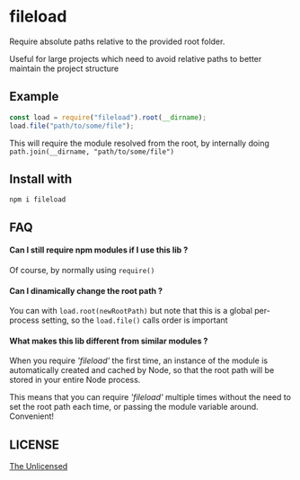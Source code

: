 # fileload
Require absolute paths relative to the provided root folder.

Useful for large projects which need to avoid relative paths to better maintain the project structure

## Example
```javascript
const load = require("fileload").root(__dirname);
load.file("path/to/some/file");
```

This will require the module resolved from the root, by internally doing `path.join(__dirname, "path/to/some/file")`


## Install with

```
npm i fileload
```


## FAQ

#### Can I still require npm modules if I use this lib ?

Of course, by normally using `require()`

#### Can I dinamically change the root path ?

You can with `load.root(newRootPath)` but note that this is a global per-process setting, so the `load.file()` calls order is important

#### What makes this lib different from similar modules ?

When you require _'fileload'_ the first time, an instance of the module is automatically created and cached by Node, so that the root path will be stored in your entire Node process.

This means that you can require _'fileload'_ multiple times without the need to set the root path each time, or passing the module variable around. Convenient!

## LICENSE

[The Unlicensed](http://unlicense.org)
